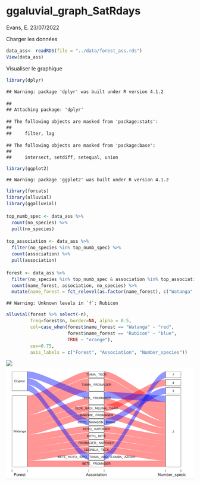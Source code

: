 ggaluvial\_graph\_SatRdays
================
Evans, E.
23/07/2022

Charger les données

``` r
data_ass<- readRDS(file = "../data/forest_ass.rds")
View(data_ass)
```

Visualiser le graphique

``` r
library(dplyr)
```

    ## Warning: package 'dplyr' was built under R version 4.1.2

    ## 
    ## Attaching package: 'dplyr'

    ## The following objects are masked from 'package:stats':
    ## 
    ##     filter, lag

    ## The following objects are masked from 'package:base':
    ## 
    ##     intersect, setdiff, setequal, union

``` r
library(ggplot2)
```

    ## Warning: package 'ggplot2' was built under R version 4.1.2

``` r
library(forcats)
library(alluvial)
library(ggalluvial)

top_numb_spec <- data_ass %>% 
  count(no_species) %>% 
  pull(no_species)

top_association <- data_ass %>% 
  filter(no_species %in% top_numb_spec) %>% 
  count(association) %>% 
  pull(association)

forest <- data_ass %>% 
  filter(no_species %in% top_numb_spec & association %in% top_association) %>% 
  count(name_forest, association, no_species) %>% 
  mutate(name_forest = fct_relevel(as.factor(name_forest), c("Watanga", "Rubicon")))
```

    ## Warning: Unknown levels in `f`: Rubicon

``` r
alluvial(forest %>% select(-n),
         freq=forest$n, border=NA, alpha = 0.5,
         col=case_when(forest$name_forest == "Watanga" ~ "red",
                       forest$name_forest == "Rubicon" ~ "blue",
                       TRUE ~ "orange"),
         cex=0.75,
         axis_labels = c("Forest", "Association", "Number_species"))  
```

![](repro_research_satRday/image/alluvial_graph.png)
![Screenshot](alluvial_graph.png)
